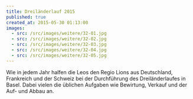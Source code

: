 ```yaml
---
title: Dreiländerlauf 2015
published: true
created_at: 2015-05-30 01:13:00
images:
  - src: /src/images/weitere/32-01.jpg
  - src: /src/images/weitere/32-02.jpg
  - src: /src/images/weitere/32-03.jpg
  - src: /src/images/weitere/32-04.jpg
  - src: /src/images/weitere/32-05.jpg
---
```


Wie in jedem Jahr halfen die Leos den Regio Lions aus Deutschland, Frankreich und der Schweiz bei der Durchführung des Dreiländerlaufes in Basel. Dabei vielen die üblichen Aufgaben wie Bewirtung, Verkauf und der Auf- und Abbau an.
